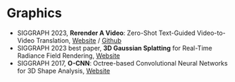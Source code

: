 # Graphics
- SIGGRAPH 2023, **Rerender A Video**: Zero-Shot Text-Guided Video-to-Video Translation, [Website](https://www.mmlab-ntu.com/project/rerender/) / [Github](https://github.com/williamyang1991/Rerender_A_Video)
- SIGGRAPH 2023 best paper, **3D Gaussian Splatting** for Real-Time Radiance Field Rendering, [Website](https://repo-sam.inria.fr/fungraph/3d-gaussian-splatting/)
- SIGGRAPH 2017, **O-CNN**: Octree-based Convolutional Neural Networks for 3D Shape Analysis, [Website](https://wang-ps.github.io/O-CNN.html)
